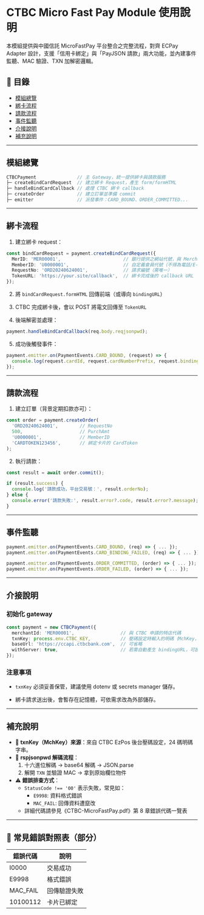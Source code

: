 # CTBC Micro Fast Pay Module 使用說明

本模組提供與中國信託 MicroFastPay 平台整合之完整流程，對齊 ECPay Adapter 設計，支援「信用卡綁定」與「PayJSON 請款」兩大功能，並內建事件監聽、MAC 驗證、TXN 加解密邏輯。

## 📌 目錄

- [模組總覽](#模組總覽)
- [綁卡流程](#綁卡流程)
- [請款流程](#請款流程)
- [事件監聽](#事件監聽)
- [介接說明](#介接說明)
- [補充說明](#補充說明)

---

## 模組總覽

```ts
CTBCPayment               // 主 Gateway，統一提供綁卡與請款服務
├─ createBindCardRequest  // 建立綁卡 Request，產生 form/formHTML
├─ handleBindCardCallback // 處理 CTBC 綁卡 callback
├─ createOrder            // 建立訂單並準備 commit
├─ emitter                // 派發事件：CARD_BOUND、ORDER_COMMITTED...
```

---

## 綁卡流程

1. 建立綁卡 request：

```ts
const bindCardRequest = payment.createBindCardRequest({
  MerID: 'MER00001',                       // 銀行提供之網站代號，與 MerchantID 不同
  MemberID: 'U0000001',                    // 自定義會員代號（不得為電話/E-mail 等敏感資訊）
  RequestNo: 'ORD20240624001',             // 請求編號（需唯一）
  TokenURL: 'https://your.site/callback',  // 綁卡完成後的 callback URL
});
```

2. 將 `bindCardRequest.formHTML` 回傳前端（或導向 `bindingURL`）

3. CTBC 完成綁卡後，會以 POST 將電文回傳至 `TokenURL`

4. 後端解密並處理：

```ts
payment.handleBindCardCallback(req.body.reqjsonpwd);
```

5. 成功後觸發事件：

```ts
payment.emitter.on(PaymentEvents.CARD_BOUND, (request) => {
  console.log(request.cardId, request.cardNumberPrefix, request.bindingDate);
});
```

---

## 請款流程

1. 建立訂單（背景定期扣款亦可）：

```ts
const order = payment.createOrder(
  'ORD20240624001',        // RequestNo
  500,                     // PurchAmt
  'U0000001',              // MemberID
  'CARDTOKEN123456',       // 綁定卡片的 CardToken
);
```

2. 執行請款：

```ts
const result = await order.commit();

if (result.success) {
  console.log('請款成功，平台交易號：', result.orderNo);
} else {
  console.error('請款失敗:', result.error?.code, result.error?.message);
}
```

---

## 事件監聽

```ts
payment.emitter.on(PaymentEvents.CARD_BOUND, (req) => { ... });
payment.emitter.on(PaymentEvents.CARD_BINDING_FAILED, (req) => { ... });

payment.emitter.on(PaymentEvents.ORDER_COMMITTED, (order) => { ... });
payment.emitter.on(PaymentEvents.ORDER_FAILED, (order) => { ... });
```

---

## 介接說明

### 初始化 gateway

```ts
const payment = new CTBCPayment({
  merchantId: 'MER00001',                 // 與 CTBC 申請的特店代碼
  txnKey: process.env.CTBC_KEY,           // 壓碼設定時輸入的明碼（MchKey，24 碼）
  baseUrl: 'https://ccapi.ctbcbank.com',  // 可省略
  withServer: true,                       // 若需自動產生 bindingURL，可設 true
});
```

### 注意事項

- `txnKey` 必須妥善保管，建議使用 dotenv 或 secrets manager 儲存。

- 綁卡請求送出後，會暫存在記憶體，可依需求改為外部儲存。

---

## 補充說明

- 🔐 **txnKey（MchKey）來源**：來自 CTBC EzPos 後台壓碼設定，24 碼明碼字串。
- 🔎 **rspjsonpwd 解碼流程**：
  1. 十六進位解碼 → base64 解碼 → JSON.parse
  2. 解開 `TXN` 並驗證 MAC → 拿到原始欄位物件
- ⚠️ **錯誤排查方式**：
  - `StatusCode !== '00'` 表示失敗，常見如：
    - `E9998`: 資料格式錯誤
    - `MAC_FAIL`: 回傳資料遭竄改
  - 詳細代碼請參見《CTBC-MicroFastPay.pdf》第 8 章錯誤代碼一覽表

---

## 📎 常見錯誤對照表（部分）

| 錯誤代碼 | 說明               |
|----------|------------------|
| I0000    | 交易成功          |
| E9998    | 格式錯誤          |
| MAC_FAIL | 回傳驗證失敗      |
| 10100112 | 卡片已綁定        |
